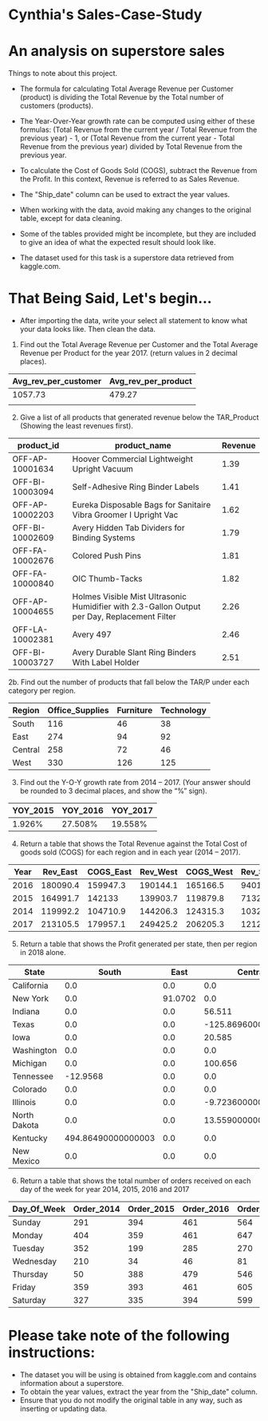 #  **Cynthia's Sales-Case-Study** #
# An analysis on superstore sales

Things to note about this project.

- The formula for calculating Total Average Revenue per Customer (product) is dividing the Total Revenue by the Total number of customers (products).

- The Year-Over-Year growth rate can be computed using either of these formulas: (Total Revenue from the current year / Total Revenue from the previous year) - 1, or (Total Revenue from the current year - Total Revenue from the previous year) divided by Total Revenue from the previous year.

- To calculate the Cost of Goods Sold (COGS), subtract the Revenue from the Profit. In this context, Revenue is referred to as Sales Revenue.

- The "Ship_date" column can be used to extract the year values.

- When working with the data, avoid making any changes to the original table, except for data cleaning.

- Some of the tables provided might be incomplete, but they are included to give an idea of what the expected result should look like.

- The dataset used for this task is a superstore data retrieved from kaggle.com.


# That Being Said, Let's begin...

-  After importing the data, write your select all statement to know what your data looks like. Then clean the data.

1. Find out the Total Average Revenue per Customer and the Total Average Revenue per Product for the year 2017. (return values in 2 decimal places).

| Avg_rev_per_customer 	| Avg_rev_per_product 	|
|----------------------	|---------------------	|
| 1057.73              	| 479.27              	|
|                      	|                     	|


2. Give a list of all products that generated revenue below the TAR_Product (Showing the least revenues first).

| product_id      	| product_name                                                                                      	| Revenue 	|
|-----------------	|---------------------------------------------------------------------------------------------------	|---------	|
| OFF-AP-10001634 	| Hoover Commercial Lightweight Upright Vacuum                                                      	| 1.39    	|
| OFF-BI-10003094 	| Self-Adhesive Ring Binder Labels                                                                  	| 1.41    	|
| OFF-AP-10002203 	| Eureka Disposable Bags for Sanitaire Vibra Groomer I Upright Vac                                  	| 1.62    	|
| OFF-BI-10002609 	| Avery Hidden Tab Dividers for Binding Systems                                                     	| 1.79    	|
| OFF-FA-10002676 	| Colored Push Pins                                                                                 	| 1.81    	|
| OFF-FA-10000840 	| OIC Thumb-Tacks                                                                                   	| 1.82    	|
| OFF-AP-10004655 	| Holmes Visible Mist Ultrasonic Humidifier with 2.3-Gallon Output per Day, Replacement Filter      	| 2.26    	|
| OFF-LA-10002381 	| Avery 497                                                                                         	| 2.46    	|
| OFF-BI-10003727 	| Avery Durable Slant Ring Binders With Label Holder                                                	| 2.51    	|


2b. Find out the number of products that fall below the TAR/P under each category per region.

| Region  	| Office_Supplies 	| Furniture 	| Technology 	|
|---------	|-----------------	|-----------	|------------	|
| South   	| 116             	| 46        	| 38         	|
| East    	| 274             	| 94        	| 92         	|
| Central 	| 258             	| 72        	| 46         	|
| West    	| 330             	| 126       	| 125        	|



3. Find out the Y-O-Y growth rate from 2014 – 2017. (Your answer should be rounded to 3 decimal places, and show the “%” sign).

| YOY_2015 	| YOY_2016 	| YOY_2017 	|
|----------	|----------	|----------	|
| 1.926%   	| 27.508%  	| 19.558%  	|



4. Return a table that shows the Total Revenue against the Total Cost of goods sold (COGS) for each region and in each year (2014 – 2017).

| Year 	| Rev_East 	| COGS_East 	| Rev_West 	| COGS_West 	| Rev_South 	| COGS_South 	| Rev_Central 	| COGS_Central 	|
|------	|----------	|-----------	|----------	|-----------	|-----------	|------------	|-------------	|--------------	|
| 2016 	| 180090.4 	| 159947.3  	| 190144.1 	| 165166.5  	| 94019.88  	| 76047.06   	| 147071.4    	| 127223.8     	|
| 2015 	| 164991.7 	| 142133    	| 139903.7 	| 119879.8  	| 71324.55  	| 63097.16   	| 103222.6    	| 91450.99     	|
| 2014 	| 119992.2 	| 104710.9  	| 144206.3 	| 124315.3  	| 103284.8  	| 91592.85   	| 102899.9    	| 102471.4     	|
| 2017 	| 213105.5 	| 179957.1  	| 249425.2 	| 206205.3  	| 121213.2  	| 112837.8   	| 147145.7    	| 139542.7     	|



5. Return a table that shows the Profit generated per state, then per region in 2018 alone.

| State        	| South              	| East    	| Central             	| West     	|
|--------------	|--------------------	|---------	|---------------------	|----------	|
| California   	| 0.0                	| 0.0     	| 0.0                 	| 237.3036 	|
| New York     	| 0.0                	| 91.0702 	| 0.0                 	| 0.0      	|
| Indiana      	| 0.0                	| 0.0     	| 56.511              	| 0.0      	|
| Texas        	| 0.0                	| 0.0     	| -125.86960000000002 	| 0.0      	|
| Iowa         	| 0.0                	| 0.0     	| 20.585              	| 0.0      	|
| Washington   	| 0.0                	| 0.0     	| 0.0                 	| 33.176   	|
| Michigan     	| 0.0                	| 0.0     	| 100.656             	| 0.0      	|
| Tennessee    	| -12.9568           	| 0.0     	| 0.0                 	| 0.0      	|
| Colorado     	| 0.0                	| 0.0     	| 0.0                 	| -0.6048  	|
| Illinois     	| 0.0                	| 0.0     	| -9.723600000000001  	| 0.0      	|
| North Dakota 	| 0.0                	| 0.0     	| 13.559000000000001  	| 0.0      	|
| Kentucky     	| 494.86490000000003 	| 0.0     	| 0.0                 	| 0.0      	|
| New Mexico   	| 0.0                	| 0.0     	| 0.0                 	| 36.2185  	|



6. Return a table that shows the total number of orders received on each day of the week for year 2014, 2015, 2016 
and 2017

| Day_Of_Week 	| Order_2014 	| Order_2015 	| Order_2016 	| Order_2017 	|
|-------------	|------------	|------------	|------------	|------------	|
| Sunday      	| 291        	| 394        	| 461        	| 564        	|
| Monday      	| 404        	| 359        	| 461        	| 647        	|
| Tuesday     	| 352        	| 199        	| 285        	| 270        	|
| Wednesday   	| 210        	| 34         	| 46         	| 81         	|
| Thursday    	| 50         	| 388        	| 479        	| 546        	|
| Friday      	| 359        	| 393        	| 461        	| 605        	|
| Saturday    	| 327        	| 335        	| 394        	| 599        	|



# Please take note of the following instructions:

- The dataset you will be using is obtained from kaggle.com and contains information about a superstore.
- To obtain the year values, extract the year from the "Ship_date" column.
- Ensure that you do not modify the original table in any way, such as inserting or updating data.
